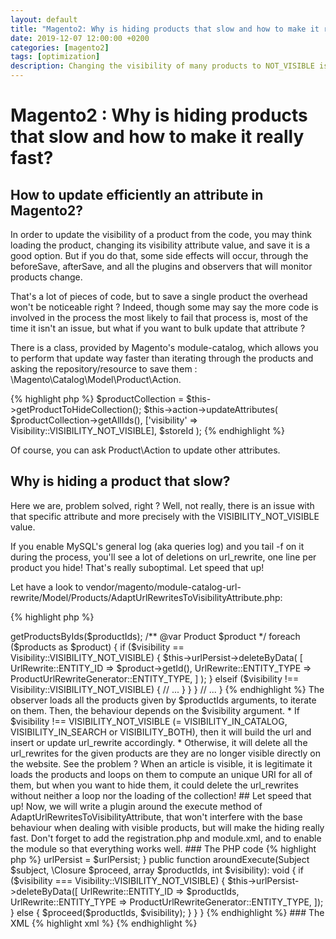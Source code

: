 ```yaml
---
layout: default
title: "Magento2: Why is hiding products that slow and how to make it really fast?"
date: 2019-12-07 12:00:00 +0200
categories: [magento2]
tags: [optimization]
description: Changing the visibility of many products to NOT_VISIBLE is really slow because of a badly written observer in Magento. I propose you a plugin upon that observer to make it very fast.
---
```


# Magento2 : Why is hiding products that slow and how to make it really fast?

## How to update efficiently an attribute in Magento2?

In order to update the visibility of a product from the code, you may think loading the product, changing its visibility attribute value, and save it is a good option. But if you do that, some side effects will occur, through the beforeSave, afterSave, and all the plugins and observers that will monitor products change.

That's a lot of pieces of code, but to save a single product the overhead won't be noticeable right ? Indeed, though some may say the more code is involved in the process the most likely to fail that process is, most of the time it isn't an issue, but what if you want to bulk update that attribute ?

There is a class, provided by Magento's module-catalog, which allows you to perform that update way faster than iterating through the products and asking the repository/resource to save them : \Magento\Catalog\Model\Product\Action.

{% highlight php %}
$productCollection = $this->getProductToHideCollection();
$this->action->updateAttributes(
    $productCollection->getAllIds(),
    ['visibility' => Visibility::VISIBILITY_NOT_VISIBLE], 
    $storeId
);
{% endhighlight %}

Of course, you can ask Product\Action to update other attributes.

## Why is hiding a product that slow?

Here we are, problem solved, right ? Well, not really, there is an issue with that specific attribute and more precisely with the VISIBILITY_NOT_VISIBLE value.

If you enable MySQL's general log (aka queries log) and you tail -f on it during the process, you'll see a lot of deletions on url_rewrite, one line per product you hide! That's really suboptimal. Let speed that up!

Let have a look to vendor/magento/module-catalog-url-rewrite/Model/Products/AdaptUrlRewritesToVisibilityAttribute.php:

{% highlight php %}
<?php

namespace Magento\CatalogUrlRewrite\Model\Products;

// ...

/**
 *  Save/Delete UrlRewrites by Product ID's and visibility
 */
class AdaptUrlRewritesToVisibilityAttribute
{
    // ...
    
    public function execute(array $productIds, int $visibility): void
    {
        $products = $this->getProductsByIds($productIds);

        /** @var Product $product */
        foreach ($products as $product) {
            if ($visibility == Visibility::VISIBILITY_NOT_VISIBLE) {
                $this->urlPersist->deleteByData(
                    [
                        UrlRewrite::ENTITY_ID => $product->getId(),
                        UrlRewrite::ENTITY_TYPE => ProductUrlRewriteGenerator::ENTITY_TYPE,
                    ]
                );
            } elseif ($visibility !== Visibility::VISIBILITY_NOT_VISIBLE) {
                // ...
            }
        }
    }

    // ...
}
{% endhighlight %}

The observer loads all the products given by $productIds arguments, to iterate on them. Then, the behaviour depends on the $visibility argument.

* If $visibility !== VISIBILITY_NOT_VISIBLE (= VISIBILITY_IN_CATALOG, VISIBILITY_IN_SEARCH or VISIBILITY_BOTH), then it will build the url and insert or update url_rewrite accordingly.
* Otherwise, it will delete all the url_rewrites for the given products are they are no longer visible directly on the website.

See the problem ? When an article is visible, it is legitimate it loads the products and loops on them to compute an unique URI for all of them, but when you want to hide them, it could delete the url_rewrites without neither a loop nor the loading of the collection!

## Let speed that up!

Now, we will write a plugin around the execute method of AdaptUrlRewritesToVisibilityAttribute, that won't interfere with the base behaviour when dealing with visible products, but will make the hiding really fast.
Don't forget to add the registration.php and module.xml, and to enable the module so that everything works well.

### The PHP code
{% highlight php %}
<?php

namespace Ariviere\Magentoptimizer\Plugin;

use Magento\Catalog\Model\Product\Visibility;
use Magento\CatalogUrlRewrite\Model\Products\AdaptUrlRewritesToVisibilityAttribute as Subject;
use Magento\CatalogUrlRewrite\Model\ProductUrlRewriteGenerator;
use Magento\UrlRewrite\Model\UrlPersistInterface;
use Magento\UrlRewrite\Service\V1\Data\UrlRewrite;

class AdaptUrlRewritesToVisibilityAttribute
{
    private $urlPersist;

    public function __construct(UrlPersistInterface $urlPersist)
    {
        $this->urlPersist = $urlPersist;
    }

    public function aroundExecute(Subject $subject, \Closure $proceed, array $productIds, int $visibility): void
    {
        if ($visibility === Visibility::VISIBILITY_NOT_VISIBLE) {
            $this->urlPersist->deleteByData([
                UrlRewrite::ENTITY_ID => $productIds,
                UrlRewrite::ENTITY_TYPE => ProductUrlRewriteGenerator::ENTITY_TYPE,
            ]);
        } else {
            $proceed($productIds, $visibility);
        }
    }
}
{% endhighlight %}

### The XML
{% highlight xml %}
<config xmlns:xsi="http://www.w3.org/2001/XMLSchema-instance" xsi:noNamespaceSchemaLocation="urn:magento:framework:ObjectManager/etc/config.xsd">
    <type name="\Magento\CatalogUrlRewrite\Model\Products\AdaptUrlRewritesToVisibilityAttribute">
        <plugin name="ariviere_magentoptimizer_plugin_adapt_url_rewrite_to_visibility_attr" type="\Ariviere\Magentoptimizer\Plugin\AdaptUrlRewritesToVisibilityAttribute" sortOrder="1"/>
    </type>
</config>
{% endhighlight %}


